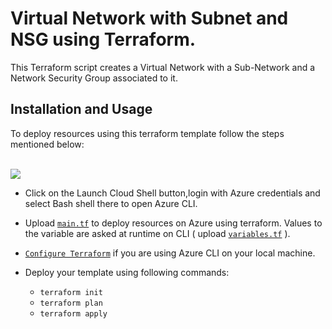 # Virtual Network with Subnet and NSG using Terraform.
This Terraform script creates a Virtual Network with a Sub-Network and a Network Security Group associated to it. 

## Installation and Usage
To deploy resources using this terraform template follow the steps mentioned below:
<br /><br />

<a href="https://shell.azure.com" target="_blank">
 <img name="launch-cloud-shell" src="https://docs.microsoft.com/azure/includes/media/cloud-shell-try-it/launchcloudshell.png" data-linktype="external">
</a>

<br />

- Click on the Launch Cloud Shell button,login with Azure credentials and select Bash shell there to open Azure CLI.
- Upload [`main.tf`](https://github.com/riyaagrahari/Terraform-Azure/blob/master/Terraform-Vnet_Subnet_NSG/main.tf) to deploy resources on Azure using terraform. Values to the variable are asked at runtime on CLI ( upload [`variables.tf`](https://github.com/riyaagrahari/Terraform-Azure/blob/master/Terraform-Vnet_Subnet_NSG/variables.tf) ). 
- [`Configure Terraform`](https://docs.microsoft.com/en-us/azure/virtual-machines/linux/terraform-install-configure) if you are using Azure CLI on your local machine.
- Deploy your template using following commands:

    - ```terraform init ```
    - ```terraform plan ``` 
    - ```terraform apply```
